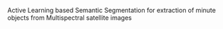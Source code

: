Active Learning based Semantic Segmentation for extraction of minute objects from Multispectral satellite images
